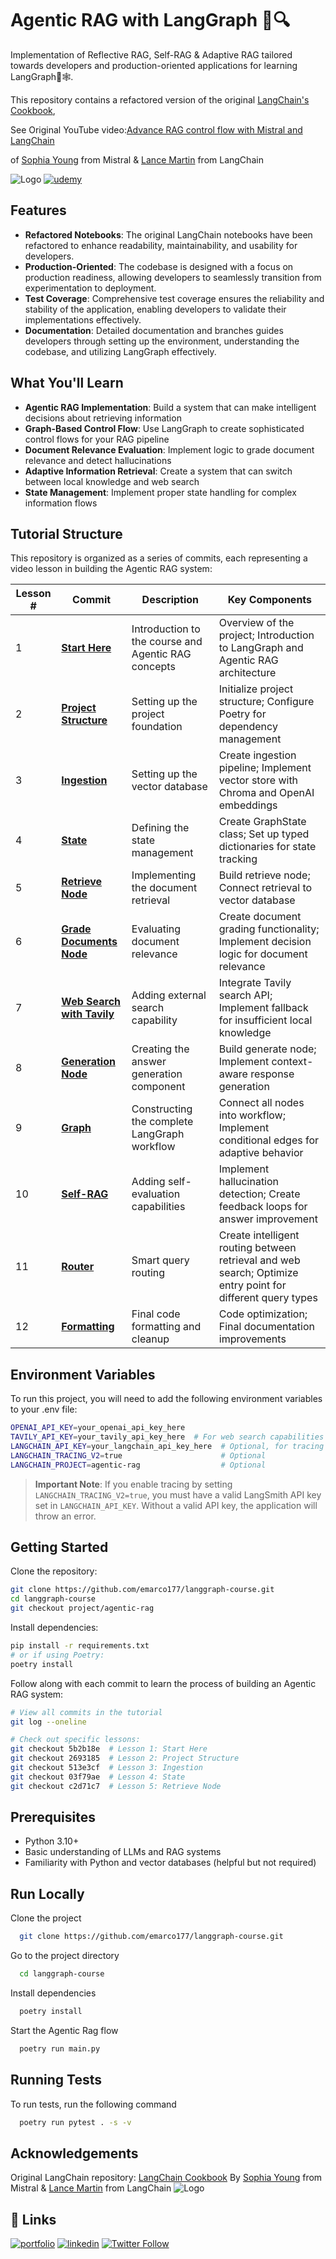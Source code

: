 # Agentic RAG with LangGraph 🦜🔍

Implementation of Reflective RAG, Self-RAG & Adaptive RAG tailored towards developers and production-oriented applications for learning LangGraph🦜🕸️.

This repository contains a refactored version of the original [LangChain's Cookbook](https://github.com/mistralai/cookbook/tree/main/third_party/langchain),

See Original YouTube video:[Advance RAG control flow with Mistral and LangChain](https://www.youtube.com/watch?v=sgnrL7yo1TE)

of [Sophia Young](https://x.com/sophiamyang) from Mistral & [Lance Martin](https://x.com/RLanceMartin) from LangChain

![Logo](https://github.com/emarco177/langgraph-course/blob/project/agentic-rag/static/Langgraph%20Adaptive%20Rag.png)
[![udemy](https://img.shields.io/badge/LangGraph🦜🔗%20Udemy%20Course-%20Coupon%20%2412.99-brightgreen)](https://www.udemy.com/course/langgraph/?couponCode=APRIL-2025)


## Features

- **Refactored Notebooks**: The original LangChain notebooks have been refactored to enhance readability, maintainability, and usability for developers.
- **Production-Oriented**: The codebase is designed with a focus on production readiness, allowing developers to seamlessly transition from experimentation to deployment.
- **Test Coverage**: Comprehensive test coverage ensures the reliability and stability of the application, enabling developers to validate their implementations effectively.
- **Documentation**: Detailed documentation and branches guides developers through setting up the environment, understanding the codebase, and utilizing LangGraph effectively.


## What You'll Learn

- **Agentic RAG Implementation**: Build a system that can make intelligent decisions about retrieving information
- **Graph-Based Control Flow**: Use LangGraph to create sophisticated control flows for your RAG pipeline
- **Document Relevance Evaluation**: Implement logic to grade document relevance and detect hallucinations
- **Adaptive Information Retrieval**: Create a system that can switch between local knowledge and web search
- **State Management**: Implement proper state handling for complex information flows

## Tutorial Structure

This repository is organized as a series of commits, each representing a video lesson in building the Agentic RAG system:

| Lesson # | Commit | Description | Key Components |
|----------|--------|-------------|----------------|
| 1 | [**Start Here**](https://github.com/emarco177/langgraph-course/tree/project/agentic-rag/commit/5b2b18e) | Introduction to the course and Agentic RAG concepts | Overview of the project; Introduction to LangGraph and Agentic RAG architecture |
| 2 | [**Project Structure**](https://github.com/emarco177/langgraph-course/tree/project/agentic-rag/commit/2693185) | Setting up the project foundation | Initialize project structure; Configure Poetry for dependency management |
| 3 | [**Ingestion**](https://github.com/emarco177/langgraph-course/tree/project/agentic-rag/commit/513e3cf) | Setting up the vector database | Create ingestion pipeline; Implement vector store with Chroma and OpenAI embeddings |
| 4 | [**State**](https://github.com/emarco177/langgraph-course/tree/project/agentic-rag/commit/03f79ae) | Defining the state management | Create GraphState class; Set up typed dictionaries for state tracking |
| 5 | [**Retrieve Node**](https://github.com/emarco177/langgraph-course/tree/project/agentic-rag/commit/c2d71c7) | Implementing the document retrieval | Build retrieve node; Connect retrieval to vector database |
| 6 | [**Grade Documents Node**](https://github.com/emarco177/langgraph-course/tree/project/agentic-rag/commit/9107e7a) | Evaluating document relevance | Create document grading functionality; Implement decision logic for document relevance |
| 7 | [**Web Search with Tavily**](https://github.com/emarco177/langgraph-course/tree/project/agentic-rag/commit/6d4fdc4) | Adding external search capability | Integrate Tavily search API; Implement fallback for insufficient local knowledge |
| 8 | [**Generation Node**](https://github.com/emarco177/langgraph-course/tree/project/agentic-rag/commit/bc57b63) | Creating the answer generation component | Build generate node; Implement context-aware response generation |
| 9 | [**Graph**](https://github.com/emarco177/langgraph-course/tree/project/agentic-rag/commit/a450f9b) | Constructing the complete LangGraph workflow | Connect all nodes into workflow; Implement conditional edges for adaptive behavior |
| 10 | [**Self-RAG**](https://github.com/emarco177/langgraph-course/tree/project/agentic-rag/commit/5400fb7) | Adding self-evaluation capabilities | Implement hallucination detection; Create feedback loops for answer improvement |
| 11 | [**Router**](https://github.com/emarco177/langgraph-course/tree/project/agentic-rag/commit/034e53f) | Smart query routing | Create intelligent routing between retrieval and web search; Optimize entry point for different query types |
| 12 | [**Formatting**](https://github.com/emarco177/langgraph-course/tree/project/agentic-rag/commit/d9490ca) | Final code formatting and cleanup | Code optimization; Final documentation improvements |

## Environment Variables

To run this project, you will need to add the following environment variables to your .env file:

```bash
OPENAI_API_KEY=your_openai_api_key_here
TAVILY_API_KEY=your_tavily_api_key_here  # For web search capabilities
LANGCHAIN_API_KEY=your_langchain_api_key_here  # Optional, for tracing
LANGCHAIN_TRACING_V2=true                      # Optional
LANGCHAIN_PROJECT=agentic-rag                  # Optional
```

> **Important Note**: If you enable tracing by setting `LANGCHAIN_TRACING_V2=true`, you must have a valid LangSmith API key set in `LANGCHAIN_API_KEY`. Without a valid API key, the application will throw an error.

## Getting Started

Clone the repository:

```bash
git clone https://github.com/emarco177/langgraph-course.git
cd langgraph-course
git checkout project/agentic-rag
```

Install dependencies:

```bash
pip install -r requirements.txt
# or if using Poetry:
poetry install
```

Follow along with each commit to learn the process of building an Agentic RAG system:

```bash
# View all commits in the tutorial
git log --oneline

# Check out specific lessons:
git checkout 5b2b18e  # Lesson 1: Start Here
git checkout 2693185  # Lesson 2: Project Structure
git checkout 513e3cf  # Lesson 3: Ingestion
git checkout 03f79ae  # Lesson 4: State
git checkout c2d71c7  # Lesson 5: Retrieve Node
```

## Prerequisites

- Python 3.10+
- Basic understanding of LLMs and RAG systems
- Familiarity with Python and vector databases (helpful but not required)

## Run Locally

Clone the project

```bash
  git clone https://github.com/emarco177/langgraph-course.git
```

Go to the project directory

```bash
  cd langgraph-course
```

Install dependencies

```bash
  poetry install
```

Start the Agentic Rag flow

```bash
  poetry run main.py
```

## Running Tests

To run tests, run the following command

```bash
  poetry run pytest . -s -v
```
## Acknowledgements

Original LangChain repository: [LangChain Cookbook](https://github.com/mistralai/cookbook/tree/main/third_party/langchain)
By [Sophia Young](https://x.com/sophiamyang) from Mistral & [Lance Martin](https://x.com/RLanceMartin) from LangChain
![Logo](https://github.com/emarco177/langgraph-course/blob/project/agentic-rag/static/LangChain-logo.png)



## 🔗 Links
[![portfolio](https://img.shields.io/badge/my_portfolio-000?style=for-the-badge&logo=ko-fi&logoColor=white)](https://www.udemy.com/course/langgraph/?referralCode=FEA50E8CBA24ECD48212)
[![linkedin](https://img.shields.io/badge/linkedin-0A66C2?style=for-the-badge&logo=linkedin&logoColor=white)](https://www.linkedin.com/in/eden-marco/)
[![Twitter Follow](https://img.shields.io/twitter/follow/EdenEmarco177?style=social)](https://twitter.com/EdenEmarco177) 